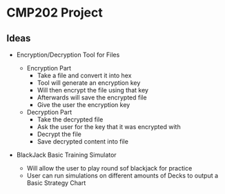 # CMP202 Project

## Ideas

* Encryption/Decryption Tool for Files
    * Encryption Part
        * Take a file and convert it into hex
        * Tool will generate an encryption key 
        * Will then encrypt the file using that key
        * Afterwards will save the encrypted file 
        * Give the user the encryption key
    * Decryption Part
        * Take the decrypted file
        * Ask the user for the key that it was encrypted with
        * Decrypt the file
        * Save decrypted content into file
    

* BlackJack Basic Training Simulator
    * Will allow the user to play round sof blackjack for practice
    * User can run simulations on different amounts of Decks to output a Basic Strategy Chart
    